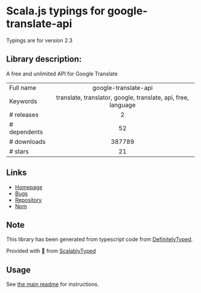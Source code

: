 
# Scala.js typings for google-translate-api

Typings are for version 2.3

## Library description:
A free and unlimited API for Google Translate

|                    |                 |
| ------------------ | :-------------: |
| Full name          | google-translate-api |
| Keywords           | translate, translator, google, translate, api, free, language |
| # releases         | 2 |
| # dependents       | 52 |
| # downloads        | 387789 |
| # stars            | 21 |

## Links
- [Homepage](https://github.com/matheuss/google-translate-api#readme)
- [Bugs](https://github.com/matheuss/google-translate-api/issues)
- [Repository](https://github.com/matheuss/google-translate-api)
- [Npm](https://www.npmjs.com/package/google-translate-api)
    


## Note
This library has been generated from typescript code from [DefinitelyTyped](https://definitelytyped.org).

Provided with :purple_heart: from [ScalablyTyped](https://github.com/oyvindberg/ScalablyTyped)

## Usage
See [the main readme](../../readme.md) for instructions.


